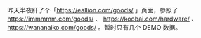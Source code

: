 昨天半夜肝了个「https://eallion.com/goods/ 」页面，参照了 https://immmmm.com/goods/  、 https://koobai.com/hardware/  、 https://wananaiko.com/goods/  。暂时只有几个 DEMO 数据。